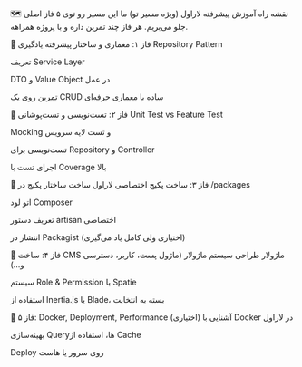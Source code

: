🗺️ نقشه راه آموزش پیشرفته لاراول (ویژه مسیر تو)
ما این مسیر رو توی ۵ فاز اصلی جلو می‌بریم. هر فاز چند تمرین داره و با پروژه همراهه.

🔹 فاز ۱: معماری و ساختار پیشرفته
یادگیری Repository Pattern

تعریف Service Layer

DTO و Value Object در عمل

تمرین روی یک CRUD ساده با معماری حرفه‌ای

🔹 فاز ۲: تست‌نویسی و تست‌پوشانی
Unit Test vs Feature Test

Mocking و تست لایه سرویس

تست‌نویسی برای Repository و Controller

اجرای تست با Coverage بالا

🔹 فاز ۳: ساخت پکیج اختصاصی لاراول
ساخت ساختار پکیج در /packages

اتو لود Composer

تعریف دستور artisan اختصاصی

انتشار در Packagist (اختیاری ولی کامل یاد می‌گیری)

🔹 فاز ۴: ساخت CMS ماژولار
طراحی سیستم ماژولار (ماژول پست، کاربر، دسترسی و...)

سیستم Role & Permission با Spatie

استفاده از Inertia.js یا Blade، بسته به انتخابت

🔹 فاز ۵: Docker, Deployment, Performance (اختیاری)
آشنایی با Docker در لاراول

بهینه‌سازی Queryها، استفاده از Cache

Deploy روی سرور یا هاست
